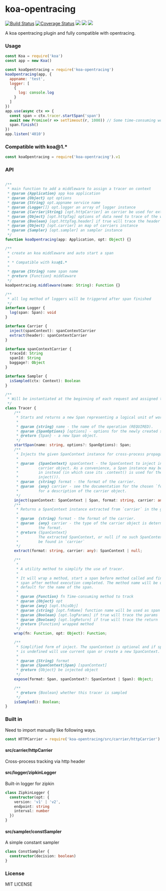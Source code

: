 koa-opentracing
======

[![Build Status](https://travis-ci.org/teambition/koa-opentracing.svg?branch=master)](https://travis-ci.org/teambition/koa-opentracing)
[![Coverage Status](https://coveralls.io/repos/github/teambition/koa-opentracing/badge.svg?branch=master)](https://coveralls.io/github/teambition/koa-opentracing?branch=master)
![](https://img.shields.io/npm/v/koa-opentracing.svg)
![](https://img.shields.io/node/v/koa-opentracing.svg)
![](https://img.shields.io/npm/l/koa-opentracing.svg)

A koa opentracing plugin and fully compatible with opentracing.

### Usage

```js
const Koa = require('koa')
const app = new Koa()

const koaOpentracing = require('koa-opentracing')
koaOpentracing(app, {
  appname: 'test',
  logger: [
    {
      log: console.log
    }
  ]
})
app.use(async ctx => {
  const span = ctx.tracer.startSpan('span')
  await new Promise(r => setTimeout(r, 1000)) // Some time-consuming work
  span.finish()
})
app.listen('4010')
```

### Compatible with koa@1.*

```js
const koaOpentracing = require('koa-opentracing').v1
```

### API

```ts

/**
 * main function to add a middleware to assign a tracer on context
 * @param {Application} app koa application
 * @param {Object} opt options
 * @param {String} opt.appname service name
 * @param {Logger[]} opt.logger an array of logger instance
 * @param {Carrier|String} [opt.httpCarrier] an carrier be used for extract span from http header
 * @param {Object} [opt.httpTag] options of data need to trace of the whole http request
 * @param {Boolean} [opt.httpTag.header] if true will trace the header of the request
 * @param {Object} [opt.carrier] an map of carriers instance
 * @param {Sampler} [opt.sampler] an sampler instance
 */
function koaOpentracing(app: Application, opt: Object) {}

/**
 * create an koa middleware and auto start a span
 *
 * * Compatible with koa@1.*
 *
 * @param {String} name span name
 * @return {Function} middleware
 */
koaOpentracing.middleware(name: String): Function {}

/**
 * all log method of loggers will be triggered after span finished
 */
interface Logger {
  log(span: Span): void
}

interface Carrier {
  inject(spanContext): spanContextCarrier
  extract(header): spanContextCarrier
}

interface spanContextCarrier {
  traceId: String
  spanId: String
  baggage?: Object
}

interface Sampler {
  isSampled(ctx: Context): Boolean
}

/**
 * Will be instantiated at the beginning of each request and assigned to ctx.tracer
 */
class Tracer {
    /**
     * Starts and returns a new Span representing a logical unit of work.
     *
     * @param {string} name - the name of the operation (REQUIRED).
     * @param {SpanOptions} [options] - options for the newly created span.
     * @return {Span} - a new Span object.
     */
    startSpan(name: string, options?: SpanOptions): Span;
    /**
     * Injects the given SpanContext instance for cross-process propagation
     *
     * @param  {SpanContext} spanContext - the SpanContext to inject into the
     *         carrier object. As a convenience, a Span instance may be passed
     *         in instead (in which case its .context() is used for the
     *         inject()).
     * @param  {string} format - the format of the carrier.
     * @param  {any} carrier - see the documentation for the chosen `format`
     *         for a description of the carrier object.
     */
    inject(spanContext: SpanContext | Span, format: string, carrier: any): void;
    /**
     * Returns a SpanContext instance extracted from `carrier` in the given
     *
     * @param  {string} format - the format of the carrier.
     * @param  {any} carrier - the type of the carrier object is determined by
     *         the format.
     * @return {SpanContext}
     *         The extracted SpanContext, or null if no such SpanContext could
     *         be found in `carrier`
     */
    extract(format: string, carrier: any): SpanContext | null;

    /**
     *
     * A utility method to simplify the use of tracer.
     *
     * It will wrap a method, start a span before method called and finish the
     * span after method execution completed. The method name will be used by
     * default for the name of the span.
     *
     * @param {Function} fn Time-consuming method to track
     * @param {Object} opt
     * @param {any} [opt.thisObj]
     * @param {string} [opt.fnName] function name will be used as span name
     * @param {Boolean} [opt.logParams] if true will trace the params
     * @param {Boolean} [opt.logReturn] if true will trace the return
     * @return {Function} wrapped method
     */
    wrap(fn: Function, opt: Object): Function;

    /**
     * Simplified form of inject. The spanContext is optional and if spanContext
     * is undefined will use current span or create a new SpanContext.
     *
     * @param {String} format
     * @param {SpanContext|Span} [spanContext]
     * @return {Object} be injected object
     */
    expose(format: Span, spanContext?: SpanContext | Span): Object;

    /**
     * @return {Boolean} whether this tracer is sampled
     */
    isSampled(): Boolean;
}
```

### Built in

Need to import manually like following ways.

```js
const HTTPCarrier = require('koa-opentracing/src/carrier/httpCarrier')
```

#### src/carrier/httpCarrier

Cross-process tracking via http header

#### src/logger/zipkinLogger

Built-in logger for zipkin

```ts
class ZipkinLogger {
  constructor(opt: {
    version: 'v1' | 'v2',
    endpoint: string
    interval: number
  })
}
```

#### src/sampler/constSampler

A simple constant sampler

```ts
class ConstSampler {
  constructor(decision: boolean)
}
```

### License

MIT LICENSE
